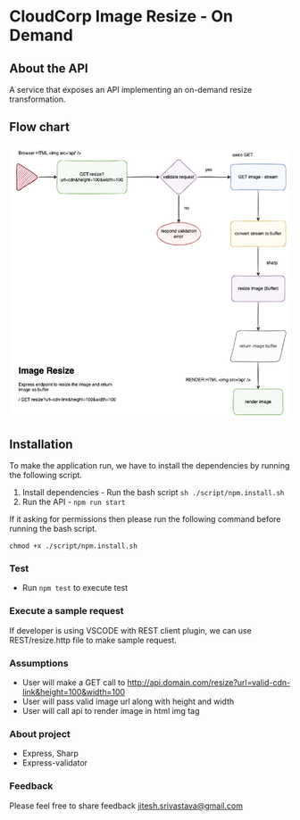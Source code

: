 # CloudCorp Image Resize - On Demand

## About the API
A service that exposes an API implementing an on-demand resize transformation.
## Flow chart
![Alt text](image-resizer.png "Image Resize")

## Installation

To make the application run, we have to install the dependencies by running the following script. 

1. Install dependencies - Run the bash script ```sh ./script/npm.install.sh``` 
2. Run the API - ``` npm run start ```

If it asking for permissions then please run the following command before running the bash script.
```
chmod +x ./script/npm.install.sh
```

### Test
- Run ``` npm test ``` to execute test
### Execute a sample request
If developer is using VSCODE with REST client plugin, we can use REST/resize.http file to make sample request.

### Assumptions
- User will make a GET call to http://api.domain.com/resize?url=valid-cdn-link&height=100&width=100
- User will pass valid image url along with height and width
- User will call api to render image in html img tag

### About project
- Express, Sharp
- Express-validator
### Feedback
Please feel free to share feedback jitesh.srivastava@gmail.com

